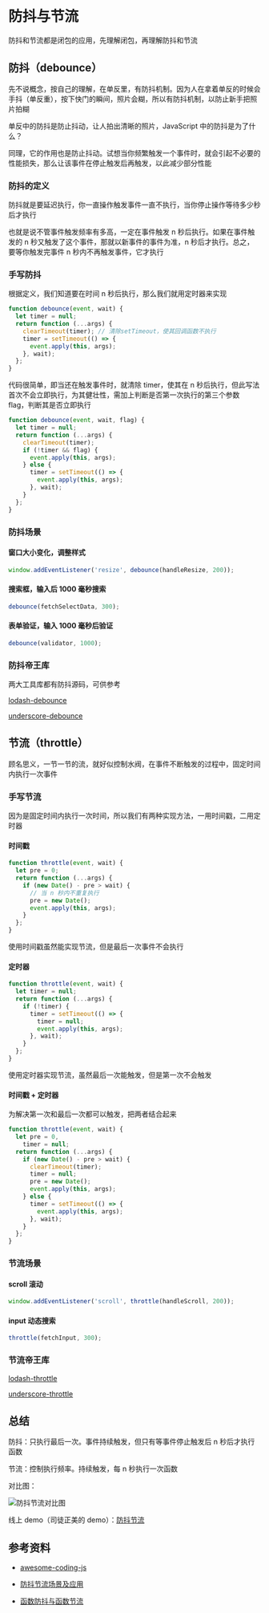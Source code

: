 # 防抖与节流

防抖和节流都是闭包的应用，先理解闭包，再理解防抖和节流

## 防抖（debounce）

先不说概念，按自己的理解，在单反里，有防抖机制。因为人在拿着单反的时候会手抖（单反重），按下快门的瞬间，照片会糊，所以有防抖机制，以防止新手把照片拍糊

单反中的防抖是防止抖动，让人拍出清晰的照片，JavaScript 中的防抖是为了什么？

同理，它的作用也是防止抖动。试想当你频繁触发一个事件时，就会引起不必要的性能损失，那么让该事件在停止触发后再触发，以此减少部分性能

### 防抖的定义

防抖就是要延迟执行，你一直操作触发事件一直不执行，当你停止操作等待多少秒后才执行

也就是说不管事件触发频率有多高，一定在事件触发 n 秒后执行。如果在事件触发的 n 秒又触发了这个事件，那就以新事件的事件为准，n 秒后才执行。总之，要等你触发完事件 n 秒内不再触发事件，它才执行

### 手写防抖

根据定义，我们知道要在时间 n 秒后执行，那么我们就用定时器来实现

```javascript
function debounce(event, wait) {
  let timer = null;
  return function (...args) {
    clearTimeout(timer); // 清除setTimeout，使其回调函数不执行
    timer = setTimeout(() => {
      event.apply(this, args);
    }, wait);
  };
}
```

代码很简单，即当还在触发事件时，就清除 timer，使其在 n 秒后执行，但此写法首次不会立即执行，为其健壮性，需加上判断是否第一次执行的第三个参数 flag，判断其是否立即执行

```javascript
function debounce(event, wait, flag) {
  let timer = null;
  return function (...args) {
    clearTimeout(timer);
    if (!timer && flag) {
      event.apply(this, args);
    } else {
      timer = setTimeout(() => {
        event.apply(this, args);
      }, wait);
    }
  };
}
```

### 防抖场景

#### 窗口大小变化，调整样式

```javascript
window.addEventListener('resize', debounce(handleResize, 200));
```

#### 搜索框，输入后 1000 毫秒搜索

```javascript
debounce(fetchSelectData, 300);
```

#### 表单验证，输入 1000 毫秒后验证

```javascript
debounce(validator, 1000);
```

### 防抖帝王库

两大工具库都有防抖源码，可供参考

[lodash-debounce](https://github.com/lodash/lodash/blob/master/debounce.js)

[underscore-debounce](https://github.com/jashkenas/underscore/blob/master/modules/debounce.js)

## 节流（throttle）

顾名思义，一节一节的流，就好似控制水阀，在事件不断触发的过程中，固定时间内执行一次事件

### 手写节流

因为是固定时间内执行一次时间，所以我们有两种实现方法，一用时间戳，二用定时器

#### 时间戳

```javascript
function throttle(event, wait) {
  let pre = 0;
  return function (...args) {
    if (new Date() - pre > wait) {
      // 当 n 秒内不重复执行
      pre = new Date();
      event.apply(this, args);
    }
  };
}
```

使用时间戳虽然能实现节流，但是最后一次事件不会执行

#### 定时器

```javascript
function throttle(event, wait) {
  let timer = null;
  return function (...args) {
    if (!timer) {
      timer = setTimeout(() => {
        timer = null;
        event.apply(this, args);
      }, wait);
    }
  };
}
```

使用定时器实现节流，虽然最后一次能触发，但是第一次不会触发

#### 时间戳 + 定时器

为解决第一次和最后一次都可以触发，把两者结合起来

```javascript
function throttle(event, wait) {
  let pre = 0,
    timer = null;
  return function (...args) {
    if (new Date() - pre > wait) {
      clearTimeout(timer);
      timer = null;
      pre = new Date();
      event.apply(this, args);
    } else {
      timer = setTimeout(() => {
        event.apply(this, args);
      }, wait);
    }
  };
}
```

### 节流场景

#### scroll 滚动

```javascript
window.addEventListener('scroll', throttle(handleScroll, 200));
```

#### input 动态搜索

```javascript
throttle(fetchInput, 300);
```

### 节流帝王库

[lodash-throttle](https://github.com/lodash/lodash/blob/master/throttle.js)

[underscore-throttle](https://github.com/jashkenas/underscore/blob/master/modules/throttle.js)

## 总结

防抖：只执行最后一次。事件持续触发，但只有等事件停止触发后 n 秒后才执行函数

节流：控制执行频率。持续触发，每 n 秒执行一次函数

对比图：

![防抖节流对比图](https://s2.loli.net/2022/03/24/Y5zAUx4ELGuCPyO.png)

线上 demo（司徒正美的 demo）：[防抖节流](https://azhubaby.com/demo/防抖与节流/index.html)

## 参考资料

- [awesome-coding-js](https://www.conardli.top/docs/JavaScript/节流.html)

- [防抖节流场景及应用](https://juejin.cn/post/7018296556323340324)
- [函数防抖与函数节流](https://zhuanlan.zhihu.com/p/38313717)
